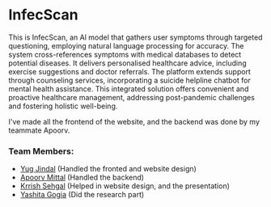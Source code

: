 # InfecScan

This is InfecScan, an Al model that gathers user symptoms through targeted questioning, employing natural language processing for accuracy. The system cross-references symptoms with medical databases to detect potential diseases. It delivers personalised healthcare advice, including exercise suggestions and doctor referrals. The platform extends support through counseling services, incorporating a suicide helpline chatbot for mental health assistance.
This integrated solution offers convenient and proactive healthcare management, addressing post-pandemic challenges and fostering holistic well-being.

I've made all the frontend of the website, and the backend was done by my teammate Apoorv.

### Team Members:
- [Yug Jindal](https://github.com/yugjindal22)      (Handled the fronted and website design)
- [Apoorv Mittal](https://github.com/apoorv012)     (Handled the backend)
- [Krrish Sehgal](https://github.com/kishu567)      (Helped in website design, and the presentation)
- [Yashita Gogia](https://github.com/yag1109)       (Did the research part)
